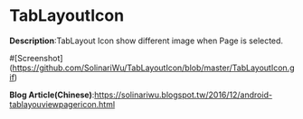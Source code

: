 # TabLayoutIcon
**Description**:TabLayout Icon show different image when Page is selected.

#[Screenshot] (https://github.com/SolinariWu/TabLayoutIcon/blob/master/TabLayoutIcon.gif)

**Blog Article(Chinese)**:https://solinariwu.blogspot.tw/2016/12/android-tablayouviewpagericon.html
